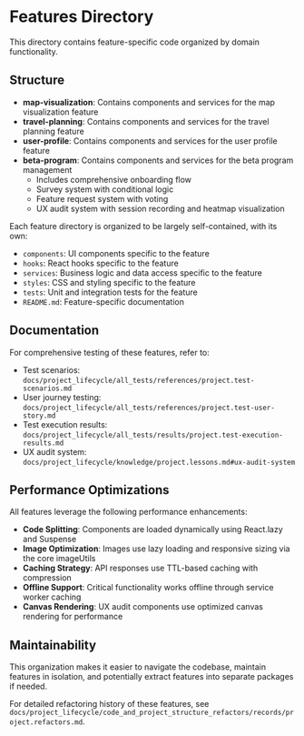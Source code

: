 # Features Directory

This directory contains feature-specific code organized by domain functionality.

## Structure

- **map-visualization**: Contains components and services for the map visualization feature
- **travel-planning**: Contains components and services for the travel planning feature
- **user-profile**: Contains components and services for the user profile feature
- **beta-program**: Contains components and services for the beta program management
  - Includes comprehensive onboarding flow
  - Survey system with conditional logic
  - Feature request system with voting
  - UX audit system with session recording and heatmap visualization

Each feature directory is organized to be largely self-contained, with its own:

- `components`: UI components specific to the feature
- `hooks`: React hooks specific to the feature
- `services`: Business logic and data access specific to the feature
- `styles`: CSS and styling specific to the feature
- `tests`: Unit and integration tests for the feature
- `README.md`: Feature-specific documentation

## Documentation

For comprehensive testing of these features, refer to:
- Test scenarios: `docs/project_lifecycle/all_tests/references/project.test-scenarios.md`
- User journey testing: `docs/project_lifecycle/all_tests/references/project.test-user-story.md`
- Test execution results: `docs/project_lifecycle/all_tests/results/project.test-execution-results.md`
- UX audit system: `docs/project_lifecycle/knowledge/project.lessons.md#ux-audit-system`

## Performance Optimizations

All features leverage the following performance enhancements:

- **Code Splitting**: Components are loaded dynamically using React.lazy and Suspense
- **Image Optimization**: Images use lazy loading and responsive sizing via the core imageUtils
- **Caching Strategy**: API responses use TTL-based caching with compression
- **Offline Support**: Critical functionality works offline through service worker caching
- **Canvas Rendering**: UX audit components use optimized canvas rendering for performance

## Maintainability

This organization makes it easier to navigate the codebase, maintain features in isolation, and potentially extract features into separate packages if needed. 

For detailed refactoring history of these features, see `docs/project_lifecycle/code_and_project_structure_refactors/records/project.refactors.md`. 